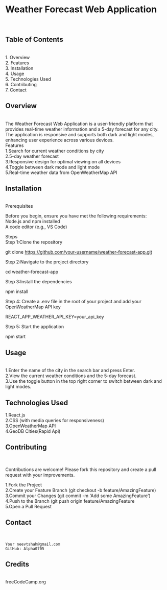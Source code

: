 <h1>Weather Forecast Web Application</h1><br>

<h2>Table of Contents</h2><br>
   1. Overview   <br>
   2. Features   <br>
   3. Installation   <br>
   4. Usage   <br>
   5. Technologies Used   <br>
   6. Contributing    <br>
   7. Contact    <br>

<h2>Overview</h2><br>
The Weather Forecast Web Application is a user-friendly platform that provides real-time weather information and a 5-day forecast for any city. The application is responsive and supports both dark and light modes, enhancing user experience across various devices.   <br>

</h2>Features</h2><br>
    1.Search for current weather conditions by city   <br>
    2.5-day weather forecast    <br>
    3.Responsive design for optimal viewing on all devices    <br>
    4.Toggle between dark mode and light mode    <br>
    5.Real-time weather data from OpenWeatherMap API   <br>

<h2>Installation</h2><br>
Prerequisites<br>

Before you begin, ensure you have met the following requirements:    <br>
    Node.js and npm installed     <br>
    A code editor (e.g., VS Code)     <br>
    
Steps<br>
Step 1:Clone the repository<br>

git clone https://github.com/your-username/weather-forecast-app.git<br>

Step 2:Navigate to the project directory<br>

cd weather-forecast-app   <br>

Step 3:Install the dependencies     <br>

npm install    <br>

Step 4: Create a .env file in the root of your project and add your OpenWeatherMap API key    <br>

REACT_APP_WEATHER_API_KEY=your_api_key   <br>

Step 5: Start the application    <br>

npm start   <br>

<h2>Usage</h2>   <br>
1.Enter the name of the city in the search bar and press Enter.   <br>
2.View the current weather conditions and the 5-day forecast.     <br>
3.Use the toggle button in the top right corner to switch between dark and light modes.    <br>

<h2>Technologies Used</h2>

1.React.js <br>
2.CSS (with media queries for responsiveness)<br>
3.OpenWeatherMap API<br>
4.GeoDB Cities(Rapid Api) <br>

<h2>Contributing</h2> <br>

Contributions are welcome! Please fork this repository and create a pull request with your improvements. <br>

1.Fork the Project <br>
2.Create your Feature Branch (git checkout -b feature/AmazingFeature)  <br>
3.Commit your Changes (git commit -m 'Add some AmazingFeature')   <br>
4.Push to the Branch (git push origin feature/AmazingFeature   <br>
5.Open a Pull Request  <br>

<h2>Contact</h2>   <br>

    Your neevtshah@gmail.com   
    GitHub: Alpha0705    

<h2>Credits</h2> <br>
   freeCodeCamp.org
